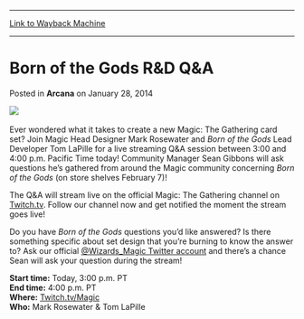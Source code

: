 
---
[Link to Wayback Machine](https://web.archive.org/web/20220528181100/https://magic.wizards.com/en/articles/archive/arcana/born-gods-rd-qa-2014-01-28)

[_metadata_:description]:- "Ever wondered what it takes to create a new Magic: The Gathering card set? Join Magic Head Designer Mark Rosewater and Born of the Gods Lead Developer Tom LaPille for a live streaming Q&A session between 3:00 and 4:00 p.m. Pacific Time today! Community Manager Sean Gibbons will ask questions he’s gathered from around the Magic community concerning Born of the Gods (on store"
[_metadata_:generator]:- "Drupal 7 (http://drupal.org)"
[_metadata_:node]:- "153241"
[_metadata_:publish_date]:- "2014-01-28"
[_metadata_:source]:- "div-main-content"
[_metadata_:title]:- "Born of the Gods R&D Q&A"
[_metadata_:wayback_capture_timestamp]:- "2022-05-28 18:11:00"
[_metadata_:wayback_raw_url]:- "https://web.archive.org/web/20220528181100id_/https://magic.wizards.com/en/articles/archive/arcana/born-gods-rd-qa-2014-01-28"
[_metadata_:wayback_url]:- "https://magic.wizards.com/en/articles/archive/arcana/born-gods-rd-qa-2014-01-28"
---


Born of the Gods R&D Q&A
========================



 Posted in **Arcana**
 on January 28, 2014 











![](https://media.wizards.com/images/magic/daily/arcana/arc1296_lkfh_logo.jpg)
 

Ever wondered what it takes to create a new Magic: The Gathering card set? Join Magic Head Designer Mark Rosewater and *Born of the Gods* Lead Developer Tom LaPille for a live streaming Q&A session between 3:00 and 4:00 p.m. Pacific Time today! Community Manager Sean Gibbons will ask questions he’s gathered from around the Magic community concerning *Born of the Gods* (on store shelves February 7)!


The Q&A will stream live on the official Magic: The Gathering channel on [Twitch.tv](http://twitch.tv/magic). Follow our channel now and get notified the moment the stream goes live!


Do you have *Born of the Gods* questions you’d like answered? Is there something specific about set design that you’re burning to know the answer to? Ask our official [@Wizards\_Magic Twitter account](http://www.twitter.com/wizards_magic) and there’s a chance Sean will ask your question during the stream!


**Start time:** Today, 3:00 p.m. PT  
**End time:** 4:00 p.m. PT  
**Where:** [Twitch.tv/Magic](http://twitch.tv/magic)  
**Who:** Mark Rosewater & Tom LaPille








